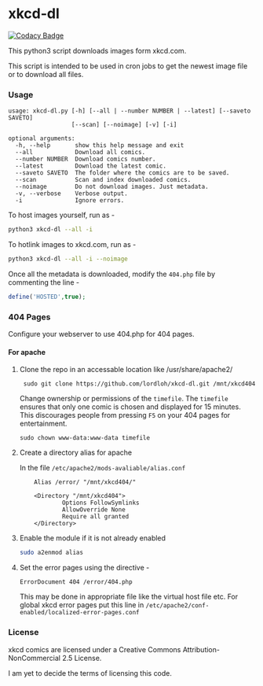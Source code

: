 xkcd-dl
=======

[![Codacy Badge](https://api.codacy.com/project/badge/Grade/23950ba7b23a4c4a8e5d0ebc9903a6dc)](https://www.codacy.com/app/lord-loh/xkcd-dl?utm_source=github.com&amp;utm_medium=referral&amp;utm_content=lordloh/xkcd-dl&amp;utm_campaign=Badge_Grade)

This python3 script downloads images form xkcd.com.

This script is intended to be used in cron jobs to get the newest image file or to download all files.

### Usage


```
usage: xkcd-dl.py [-h] [--all | --number NUMBER | --latest] [--saveto SAVETO]
                  [--scan] [--noimage] [-v] [-i]

optional arguments:
  -h, --help       show this help message and exit
  --all            Download all comics.
  --number NUMBER  Download comics number.
  --latest         Download the latest comic.
  --saveto SAVETO  The folder where the comics are to be saved.
  --scan           Scan and index downloaded comics.
  --noimage        Do not download images. Just metadata.
  -v, --verbose    Verbose output.
  -i               Ignore errors.
```

To host images yourself, run as -
```bash
python3 xkcd-dl --all -i
```

To hotlink images to xkcd.com, run as -
```bash
python3 xkcd-dl --all -i --noimage
```

Once all the metadata is downloaded, modify the `404.php` file by commenting the line -
```php
define('HOSTED',true);
```

### 404 Pages
Configure your webserver to use 404.php for 404 pages.

#### For apache
1. Clone the repo in an accessable location like /usr/share/apache2/
    
    ```
     sudo git clone https://github.com/lordloh/xkcd-dl.git /mnt/xkcd404
    ```
    
    Change ownership or permissions of  the `timefile`. The `timefile` ensures that only one comic is chosen and displayed for 15 minutes. This discourages people from pressing `F5` on your 404 pages for entertainment.
    
    ```
    sudo chown www-data:www-data timefile
    ```

2. Create a directory alias for apache

    In the file `/etc/apache2/mods-avaliable/alias.conf`
    
    ```
        Alias /error/ "/mnt/xkcd404/"

        <Directory "/mnt/xkcd404">
                Options FollowSymlinks
                AllowOverride None
                Require all granted
        </Directory>
    ```
    
3. Enable the module if it is not already enabled

    ```bash
    sudo a2enmod alias
    ```

4. Set the error pages using the directive -
    
    ```
    ErrorDocument 404 /error/404.php
    ```
    
    This may be done in appropriate file like the virtual host file etc. For global xkcd error pages put this line in `/etc/apache2/conf-enabled/localized-error-pages.conf`

### License
xkcd comics are licensed under a Creative Commons Attribution-NonCommercial 2.5 License.

I am yet to decide the terms of licensing this code.
